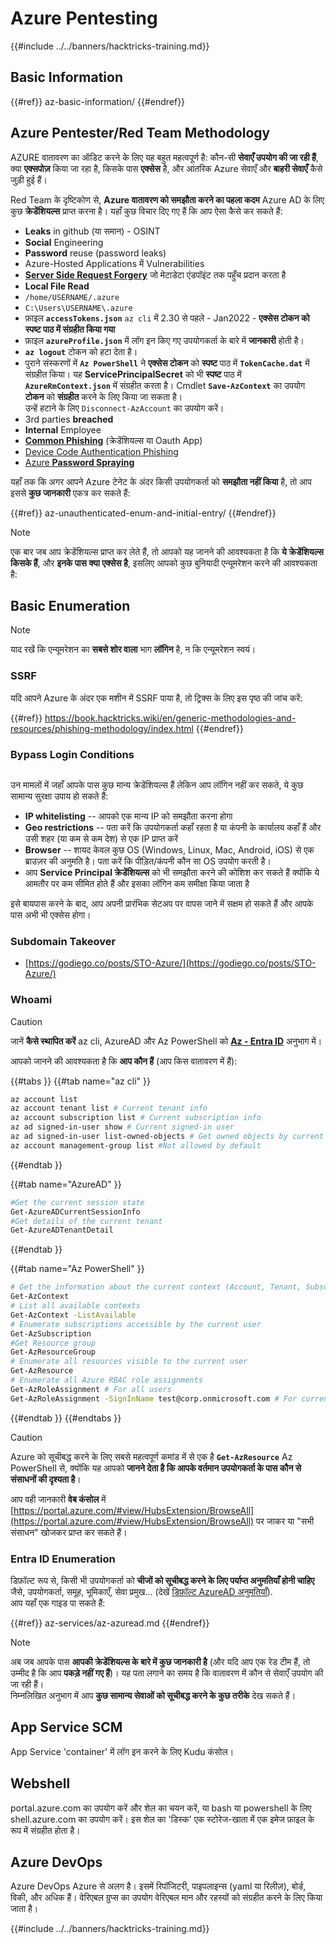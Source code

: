 # Azure Pentesting

{{#include ../../banners/hacktricks-training.md}}

## Basic Information

{{#ref}}
az-basic-information/
{{#endref}}

## Azure Pentester/Red Team Methodology

AZURE वातावरण का ऑडिट करने के लिए यह बहुत महत्वपूर्ण है: कौन-सी **सेवाएँ उपयोग की जा रही हैं**, क्या **एक्सपोज़** किया जा रहा है, किसके पास **एक्सेस** है, और आंतरिक Azure सेवाएँ और **बाहरी सेवाएँ** कैसे जुड़ी हुई हैं।

Red Team के दृष्टिकोण से, **Azure वातावरण को समझौता करने का पहला कदम** Azure AD के लिए कुछ **क्रेडेंशियल्स** प्राप्त करना है। यहाँ कुछ विचार दिए गए हैं कि आप ऐसा कैसे कर सकते हैं:

- **Leaks** in github (या समान) - OSINT
- **Social** Engineering
- **Password** reuse (password leaks)
- Azure-Hosted Applications में Vulnerabilities
- [**Server Side Request Forgery**](https://book.hacktricks.wiki/en/pentesting-web/ssrf-server-side-request-forgery/cloud-ssrf.html) जो मेटाडेटा एंडपॉइंट तक पहुँच प्रदान करता है
- **Local File Read**
- `/home/USERNAME/.azure`
- `C:\Users\USERNAME\.azure`
- फ़ाइल **`accessTokens.json`** `az cli` में 2.30 से पहले - Jan2022 - **एक्सेस टोकन को स्पष्ट पाठ में संग्रहीत किया गया**
- फ़ाइल **`azureProfile.json`** में लॉग इन किए गए उपयोगकर्ता के बारे में **जानकारी** होती है।
- **`az logout`** टोकन को हटा देता है।
- पुराने संस्करणों में **`Az PowerShell`** ने **एक्सेस टोकन** को **स्पष्ट** पाठ में **`TokenCache.dat`** में संग्रहीत किया। यह **ServicePrincipalSecret** को भी **स्पष्ट** पाठ में **`AzureRmContext.json`** में संग्रहीत करता है। Cmdlet **`Save-AzContext`** का उपयोग **टोकन** को **संग्रहीत** करने के लिए किया जा सकता है।\
उन्हें हटाने के लिए `Disconnect-AzAccount` का उपयोग करें।
- 3rd parties **breached**
- **Internal** Employee
- [**Common Phishing**](https://book.hacktricks.wiki/en/generic-methodologies-and-resources/phishing-methodology/index.html) (क्रेडेंशियल्स या Oauth App)
- [Device Code Authentication Phishing](az-unauthenticated-enum-and-initial-entry/az-device-code-authentication-phishing.md)
- [Azure **Password Spraying**](az-unauthenticated-enum-and-initial-entry/az-password-spraying.md)

यहाँ तक कि अगर आपने Azure टेनेट के अंदर किसी उपयोगकर्ता को **समझौता नहीं किया** है, तो आप इससे **कुछ जानकारी** एकत्र कर सकते हैं:

{{#ref}}
az-unauthenticated-enum-and-initial-entry/
{{#endref}}

> [!NOTE]
> एक बार जब आप क्रेडेंशियल्स प्राप्त कर लेते हैं, तो आपको यह जानने की आवश्यकता है कि **ये क्रेडेंशियल्स किसके हैं**, और **इनके पास क्या एक्सेस है**, इसलिए आपको कुछ बुनियादी एन्यूमरेशन करने की आवश्यकता है:

## Basic Enumeration

> [!NOTE]
> याद रखें कि एन्यूमरेशन का **सबसे शोर वाला** भाग **लॉगिन** है, न कि एन्यूमरेशन स्वयं।

### SSRF

यदि आपने Azure के अंदर एक मशीन में SSRF पाया है, तो ट्रिक्स के लिए इस पृष्ठ की जांच करें:

{{#ref}}
https://book.hacktricks.wiki/en/generic-methodologies-and-resources/phishing-methodology/index.html
{{#endref}}

### Bypass Login Conditions

<figure><img src="../../images/image (268).png" alt=""><figcaption></figcaption></figure>

उन मामलों में जहाँ आपके पास कुछ मान्य क्रेडेंशियल्स हैं लेकिन आप लॉगिन नहीं कर सकते, ये कुछ सामान्य सुरक्षा उपाय हो सकते हैं:

- **IP whitelisting** -- आपको एक मान्य IP को समझौता करना होगा
- **Geo restrictions** -- पता करें कि उपयोगकर्ता कहाँ रहता है या कंपनी के कार्यालय कहाँ हैं और उसी शहर (या कम से कम देश) से एक IP प्राप्त करें
- **Browser** -- शायद केवल कुछ OS (Windows, Linux, Mac, Android, iOS) से एक ब्राउज़र की अनुमति है। पता करें कि पीड़ित/कंपनी कौन सा OS उपयोग करती है।
- आप **Service Principal क्रेडेंशियल्स** को भी समझौता करने की कोशिश कर सकते हैं क्योंकि ये आमतौर पर कम सीमित होते हैं और इसका लॉगिन कम समीक्षा किया जाता है

इसे बायपास करने के बाद, आप अपनी प्रारंभिक सेटअप पर वापस जाने में सक्षम हो सकते हैं और आपके पास अभी भी एक्सेस होगा।

### Subdomain Takeover

- [https://godiego.co/posts/STO-Azure/](https://godiego.co/posts/STO-Azure/)

### Whoami

> [!CAUTION]
> जानें **कैसे स्थापित करें** az cli, AzureAD और Az PowerShell को [**Az - Entra ID**](az-services/az-azuread.md) अनुभाग में।

आपको जानने की आवश्यकता है कि **आप कौन हैं** (आप किस वातावरण में हैं):

{{#tabs }}
{{#tab name="az cli" }}
```bash
az account list
az account tenant list # Current tenant info
az account subscription list # Current subscription info
az ad signed-in-user show # Current signed-in user
az ad signed-in-user list-owned-objects # Get owned objects by current user
az account management-group list #Not allowed by default
```
{{#endtab }}

{{#tab name="AzureAD" }}
```bash
#Get the current session state
Get-AzureADCurrentSessionInfo
#Get details of the current tenant
Get-AzureADTenantDetail
```
{{#endtab }}

{{#tab name="Az PowerShell" }}
```bash
# Get the information about the current context (Account, Tenant, Subscription etc.)
Get-AzContext
# List all available contexts
Get-AzContext -ListAvailable
# Enumerate subscriptions accessible by the current user
Get-AzSubscription
#Get Resource group
Get-AzResourceGroup
# Enumerate all resources visible to the current user
Get-AzResource
# Enumerate all Azure RBAC role assignments
Get-AzRoleAssignment # For all users
Get-AzRoleAssignment -SignInName test@corp.onmicrosoft.com # For current user
```
{{#endtab }}
{{#endtabs }}

> [!CAUTION]
> Azure को सूचीबद्ध करने के लिए सबसे महत्वपूर्ण कमांड में से एक है **`Get-AzResource`** Az PowerShell से, क्योंकि यह आपको **जानने देता है कि आपके वर्तमान उपयोगकर्ता के पास कौन से संसाधनों की दृश्यता है**।
>
> आप वही जानकारी **वेब कंसोल** में [https://portal.azure.com/#view/HubsExtension/BrowseAll](https://portal.azure.com/#view/HubsExtension/BrowseAll) पर जाकर या "सभी संसाधन" खोजकर प्राप्त कर सकते हैं।

### Entra ID Enumeration

डिफ़ॉल्ट रूप से, किसी भी उपयोगकर्ता को **चीजों को सूचीबद्ध करने के लिए पर्याप्त अनुमतियाँ होनी चाहिए** जैसे, उपयोगकर्ता, समूह, भूमिकाएँ, सेवा प्रमुख... (देखें [डिफ़ॉल्ट AzureAD अनुमतियाँ](az-basic-information/index.html#default-user-permissions)).\
आप यहाँ एक गाइड पा सकते हैं:

{{#ref}}
az-services/az-azuread.md
{{#endref}}

> [!NOTE]
> अब जब आपके पास **आपकी क्रेडेंशियल्स के बारे में कुछ जानकारी है** (और यदि आप एक रेड टीम हैं, तो उम्मीद है कि आप **पकड़े नहीं गए हैं**)। यह पता लगाने का समय है कि वातावरण में कौन से सेवाएँ उपयोग की जा रही हैं।\
> निम्नलिखित अनुभाग में आप **कुछ सामान्य सेवाओं को सूचीबद्ध करने के कुछ तरीके** देख सकते हैं।

## App Service SCM

App Service 'container' में लॉग इन करने के लिए Kudu कंसोल।

## Webshell

portal.azure.com का उपयोग करें और शेल का चयन करें, या bash या powershell के लिए shell.azure.com का उपयोग करें। इस शेल का 'डिस्क' एक स्टोरेज-खाता में एक इमेज फ़ाइल के रूप में संग्रहीत होता है।

## Azure DevOps

Azure DevOps Azure से अलग है। इसमें रिपॉजिटरी, पाइपलाइन्स (yaml या रिलीज़), बोर्ड, विकी, और अधिक हैं। वेरिएबल ग्रुप्स का उपयोग वेरिएबल मान और रहस्यों को संग्रहीत करने के लिए किया जाता है।

{{#include ../../banners/hacktricks-training.md}}
